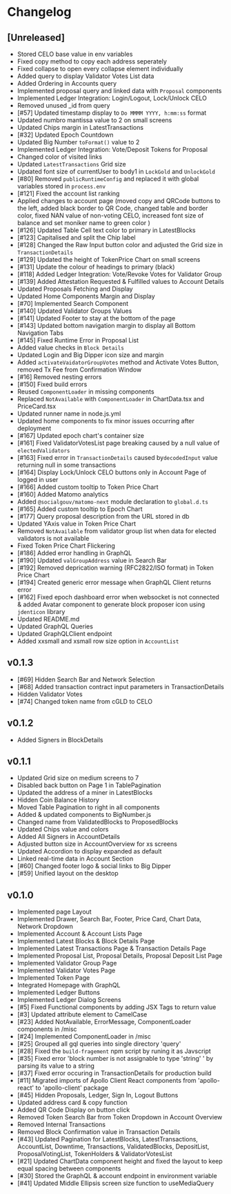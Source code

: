 # Changelog

## [Unreleased]

* Stored CELO base value in env variables
* Fixed copy method to copy each address seperately
* Fixed collapse to open every collapse element individually
* Added query to display Validator Votes List data 
* Added Ordering in Accounts query
* Implemented proposal query and linked data with `Proposal` components 
* Implemented Ledger Integration: Login/Logout, Lock/Unlock CELO
* Removed unused _id from query
* [#57] Updated timestamp display to `Do MMMM YYYY, h:mm:ss` format  
* Updated numbro mantissa value to 2 on small screens
* Updated Chips margin in LatestTransactions
* [#32] Updated Epoch Countdown
* Updated Big Number `toFormat()` value to 2
* Implemented Ledger Integration: Vote/Deposit Tokens for Proposal 
* Changed color of visited links
* Updated `LatestTransactions` Grid size
* Updated font size of currentUser to body1 in `LockGold` and `UnlockGold`
* [#80] Removed `publicRuntimeConfig` and replaced it with global variables stored in `process.env` 
* [#121] Fixed the account list ranking 
* Applied changes to account page (moved copy and QRCode buttons to the left, added black border to QR Code, changed table and border color, fixed NAN value of non-voting CELO, increased font size of balance and set moniker name to green color )
* [#126] Updated Table Cell text color to primary in LatestBlocks 
* [#123] Capitalised and split the Chip label
* [#128] Changed the Raw Input button color and adjusted the Grid size in `TransactionDetails` 
* [#129] Updated the height of TokenPrice Chart on small screens
* [#131] Update the colour of headings to primary (black)
* [#118] Added Ledger Integration: Vote/Revoke Votes for Validator Group
* [#139] Added Attestation Requested & Fulfilled values to Account Details
* Updated Proposals Fetching and Display
* Updated Home Components Margin and Display 
* [#70] Implemented Search Component 
* [#140] Updated Validator Groups Values
* [#141] Updated Footer to stay at the bottom of the page
* [#143] Updated bottom navigation margin to display all Bottom Navigation Tabs 
* [#145] Fixed Runtime Error in Proposal List
* Added value checks in `Block Details`
* Updated Login and Big Dipper icon size and margin
* Added `activateVaidatorGroupVotes` method and Activate Votes Button, removed Tx Fee from Confirmation Window
* [#16] Removed nesting errors
* [#150] Fixed build errors 
* Reused `ComponentLoader` in missing components
* Replaced `NotAvailable` with `ComponentLoader` in ChartData.tsx and PriceCard.tsx
* Updated runner name in node.js.yml
* Updated home components to fix minor issues occurring after deployment
* [#167] Updated epoch chart's container size
* [#161] Fixed ValidatorVotesList page breaking caused by a null value of `electedValidators`
* [#163] Fixed error in `TransactionDetails` caused by`decodedInput` value returning null in some transactions
* [#164] Display Lock/Unlock CELO buttons only in Account Page of logged in user 
* [#166] Added custom tooltip to Token Price Chart 
* [#160] Added Matomo analytics
* Added `@socialgouv/matomo-next` module declaration to `global.d.ts`
* [#165] Added custom tooltip to Epoch Chart 
* [#177] Query proposal description from the URL stored in db
* Updated YAxis value in Token Price Chart 
* Removed `NotAvailable` from validator group list when data for elected validators is not available
* Fixed Token Price Chart Flickering 
* [#186] Added error handling in GraphQL 
* [#190] Updated `valGroupAddress` value in Search Bar
* [#192] Removed deprication warning (RFC2822/ISO format) in Token Price Chart 
* [#194] Created generic error message when GraphQL Client returns error 
* [#162] Fixed epoch dashboard error when websocket is not connected & added Avatar component to generate block proposer icon using `jdenticon` library
* Updated README.md
* Updated GraphQL Queries
* Updated GraphQLClient endpoint
* Added xxsmall and xsmall row size option in `AccountList`

## v0.1.3

* [#69] Hidden Search Bar and Network Selection
* [#68] Added transaction contract input parameters in TransactionDetails
* Hidden Validator Votes
* [#74] Changed token name from cGLD to CELO 


## v0.1.2

* Added Signers in BlockDetails

## v0.1.1

* Updated Grid size on medium screens to 7
* Disabled back button on Page 1 in TablePagination
* Updated the address of a miner in LatestBlocks
* Hidden Coin Balance History
* Moved Table Pagination to right in all components
* Added & updated components to BigNumber.js
* Changed name from ValidatedBlocks to ProposedBlocks
* Updated Chips value and colors 
* Added All Signers in AccountDetails
* Adjusted button size in AccountOverview for xs screens
* Updated Accordion to display expanded as default
* Linked real-time data in Account Section
* [#60] Changed footer logo & social links to Big Dipper
* [#59] Unified layout on the desktop 


## v0.1.0

* Implemented page Layout 
* Implemented Drawer, Search Bar, Footer, Price Card, Chart Data, Network Dropdown
* Implemented Account  & Account Lists Page
* Implemented Latest Blocks &  Block Details Page
* Implemented Latest Transactions Page & Transaction Details Page
* Implemented Proposal List, Proposal Details, Proposal Deposit List Page
* Implemented Validator Group Page
* Implemented Validator Votes Page
* Implemented Token Page 
* Integrated Homepage with GraphQL 
* Implemented Ledger Buttons 
* Implemented Ledger Dialog Screens 
* [#5] Fixed Functional components by adding JSX Tags to return value
* [#3] Updated attribute element to CamelCase
* [#23] Added NotAvailable, ErrorMessage, ComponentLoader components in /misc
* [#24] Implemented ComponentLoader in /misc
* [#25] Grouped all gql queries into single directory 'query'
* [#28] Fixed the `build-fragement` npm script by runing it as Javscript
* [#35] Fixed error 'block number is not assignable to type 'string' ' by parsing its value to a string 
* [#37] Fixed error occuring in TransactionDetails for production build 
* [#11] Migrated imports of Apollo Client React components from 'apollo-react'  to 'apollo-client' package 
* [#45] Hidden Proposals, Ledger, Sign In, Logout Buttons 
* Updated address card & copy function
* Added QR Code Display on button click
* Removed Token Search Bar from Token Dropdown in Account Overview
* Removed Internal Transactions
* Removed Block Confirmation value in Transaction Details 
* [#43] Updated Pagination for LatestBlocks, LatestTransactions, AccountList, Downtime, Transactions, ValidatedBlocks, DepositList, ProposalVotingList, TokenHolders & ValidatorVotesList
* [#21] Updated ChartData component height and fixed the layout to keep equal spacing between components 
* [#30] Stored the GraphQL & account endpoint in environment variable
* [#41] Updated Middle Ellipsis screen size function to useMediaQuery 
